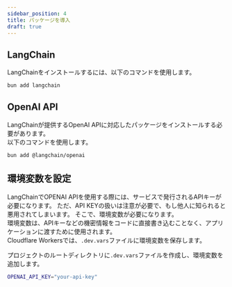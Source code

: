 ```yaml
---
sidebar_position: 4
title: パッケージを導入
draft: true
---
```


## LangChain

LangChainをインストールするには、以下のコマンドを使用します。

```sh
bun add langchain
```

## OpenAI API

LangChainが提供するOpenAI APIに対応したパッケージをインストールする必要があります。  
以下のコマンドを使用します。

```bash
bun add @langchain/openai
```

## 環境変数を設定

LangChainでOPENAI APIを使用する際には、サービスで発行されるAPIキーが必要になります。
ただ、API KEYの扱いは注意が必要で、もし他人に知られると悪用されてしまいます。
そこで、環境変数が必要になります。  
環境変数は、APIキーなどの機密情報をコードに直接書き込むことなく、アプリケーションに渡すために使用されます。  
Cloudflare Workersでは、`.dev.vars`ファイルに環境変数を保存します。

プロジェクトのルートディレクトリに`.dev.vars`ファイルを作成し、環境変数を追加します。

```sh title=".dev.vars"
OPENAI_API_KEY="your-api-key"
```
